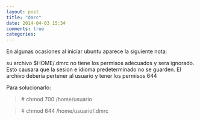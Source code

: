 ```yaml
---
layout: post
title: "dmrc"
date: 2014-04-03 15:34
comments: true
categories: 
---
```

En algunas ocasiones al iniciar ubuntu aparece la siguiente nota: 

su archivo $HOME/.dmrc no tiene los permisos adecuados y sera ignorado. Esto causara que la sesion e idioma predeterminado no se guarden. El archivo deberia pertener al usuario y tener los permisos 644 

Para solucionarlo: 

>\# chmod 700 /home/usuario 

>\# chmod 644 /home/usuario/.dmrc


